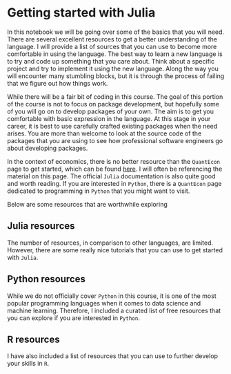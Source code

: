 
Getting started with Julia
==============================================

In this notebook we will be going over some of the basics that you will need. There are several excellent resources to get a better understanding of the language. I will provide a list of sources that you can use to become more comfortable in using the language. The best way to learn a new language is to try and code up something that you care about. Think about a specific project and try to implement it using the new language. Along the way you will encounter many stumbling blocks, but it is through the process of failing that we figure out how things work.

While there will be a fair bit of coding in this course. The goal of this portion of the course is not to focus on package development, but hopefully some of you will go on to develop packages of your own. The aim is to get you comfortable with basic expression in the language. At this stage in your career, it is best to use carefully crafted existing packages when the need arises. You are more than welcome to look at the source code of the packages that you are using to see how professional software engineers go about developing packages.

In the context of economics, there is no better resource than the `QuantEcon` page to get started, which can be found [here](https://julia.quantecon.org/). I will often be referencing the material on this page. The official `Julia` documentation is also quite good and worth reading. If you are interested in `Python`, there is a `QuantEcon` page dedicated to programming in `Python` that you might want to visit.

Below are some resources that are worthwhile exploring

## Julia resources

The number of resources, in comparison to other languages, are limited. However, there are some really nice tutorials that you can use to get started with `Julia`. 

## Python resources

While we do not officially cover `Python` in this course, it is one of the most popular programming languages when it comes to data science and machine learning. Therefore, I included a curated list of free resources that you can explore if you are interested in `Python`.  

## R resources

I have also included a list of resources that you can use to further develop your skills in `R`. 